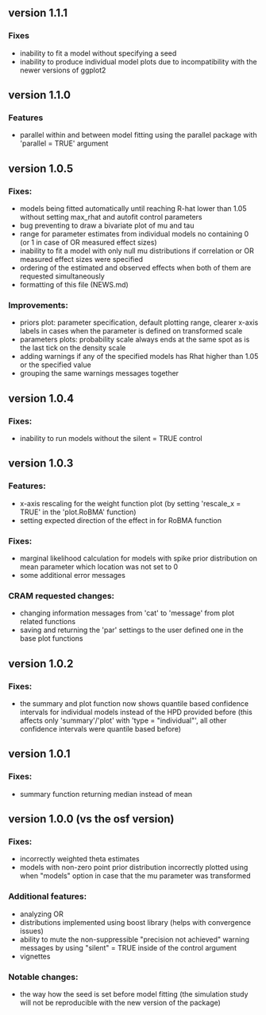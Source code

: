 ## version 1.1.1
### Fixes
- inability to fit a model without specifying a seed
- inability to produce individual model plots due to incompatibility with the newer versions of ggplot2  

## version 1.1.0
### Features
- parallel within and between model fitting using the parallel package with 'parallel = TRUE' argument


## version 1.0.5
### Fixes:
- models being fitted automatically until reaching R-hat lower than 1.05 without setting max_rhat and autofit control parameters
- bug preventing to draw a bivariate plot of mu and tau
- range for parameter estimates from individual models no containing 0 (or 1 in case of OR measured effect sizes)
- inability to fit a model with only null mu distributions if correlation or OR measured effect sizes were specified
- ordering of the estimated and observed effects when both of them are requested simultaneously
- formatting of this file (NEWS.md)

### Improvements:
- priors plot: parameter specification, default plotting range, clearer x-axis labels in cases when the parameter is defined on transformed scale
- parameters plots: probability scale always ends at the same spot as is the last tick on the density scale
- adding warnings if any of the specified models has Rhat higher than 1.05 or the specified value
- grouping the same warnings messages together

## version 1.0.4
### Fixes:
- inability to run models without the silent = TRUE control

## version 1.0.3
### Features:
- x-axis rescaling for the weight function plot (by setting 'rescale_x = TRUE' in the 'plot.RoBMA' function)
- setting expected direction of the effect in for RoBMA function

### Fixes:
- marginal likelihood calculation for models with spike prior distribution on mean parameter which location was not set to 0
- some additional error messages 

### CRAM requested changes:
- changing information messages from 'cat' to 'message' from plot related functions
- saving and returning the 'par' settings to the user defined one in the base plot functions

## version 1.0.2
### Fixes:
- the summary and plot function now shows quantile based confidence intervals for individual models instead of the HPD provided before (this affects only 'summary'/'plot' with 'type = "individual"', all other confidence intervals were quantile based before)

## version 1.0.1
### Fixes:
- summary function returning median instead of mean

## version 1.0.0 (vs the osf version)
### Fixes:
- incorrectly weighted theta estimates
- models with non-zero point prior distribution incorrectly plotted using when "models" option in case that the mu parameter was transformed

### Additional features:
- analyzing OR
- distributions implemented using boost library (helps with convergence issues)
- ability to mute the non-suppressible "precision not achieved" warning messages by using "silent" = TRUE inside of the control argument
- vignettes

### Notable changes:
- the way how the seed is set before model fitting (the simulation study will not be reproducible with the new version of the package)
